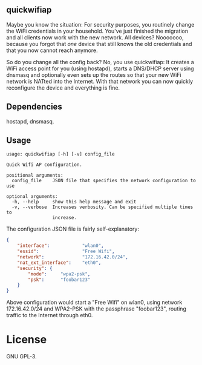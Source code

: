 ## quickwifiap
Maybe you know the situation: For security purposes, you routinely change the
WiFi credentials in your household. You've just finished the migration and all
clients now work with the new network. All devices? Nooooooo, because you
forgot that *one* device that still knows the old credentials and that you now
cannot reach anymore.

So do you change all the config back? No, you use quickwifiap: It creates a
WiFi access point for you (using hostapd), starts a DNS/DHCP server using
dnsmasq and optionally even sets up the routes so that your new WiFi network is
NATted into the Internet. With that network you can now quickly reconfigure the
device and everything is fine.

## Dependencies
hostapd, dnsmasq.

## Usage
```
usage: quickwifiap [-h] [-v] config_file

Quick Wifi AP configuration.

positional arguments:
  config_file    JSON file that specifies the network configuration to use

optional arguments:
  -h, --help     show this help message and exit
  -v, --verbose  Increases verbosity. Can be specified multiple times to
                 increase.
```

The configuration JSON file is fairly self-explanatory:

```json
{
	"interface":			"wlan0",
	"essid":				"Free Wifi",
	"network":				"172.16.42.0/24",
	"nat_ext_interface":	"eth0",
	"security": {
		"mode":		"wpa2-psk",
		"psk":		"foobar123"
	}
}
```

Above configuration would start a "Free Wifi" on wlan0, using network
172.16.42.0/24 and WPA2-PSK with the passphrase "foobar123", routing traffic to
the Internet through eth0.

# License
GNU GPL-3.
